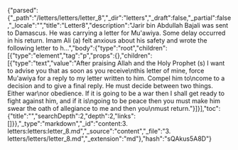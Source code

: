 {"parsed":{"_path":"/letters/letters/letter_8","_dir":"letters","_draft":false,"_partial":false,"_locale":"","title":"Letter8","description":"Jarir bin Abdullah Bajali was sent to Damascus. He was carrying a letter for Mu'awiya. Some delay occurred in his return. Imam Ali (a) felt anxious about his safety and wrote the following letter to h...","body":{"type":"root","children":[{"type":"element","tag":"p","props":{},"children":[{"type":"text","value":"After praising Allah and the Holy Prophet (s) I want to advise you that as soon as you receive\nthis letter of mine, force Mu'awiya for a reply to my letter written to him. Compel him to\ncome to a decision and to give a final reply. He must decide between two things. Either war\nor obedience. If it is going to be a war then I shall get ready to fight against him, and if it is\ngoing to be peace then you must make him swear the oath of allegiance to me and then you\nmust return."}]}],"toc":{"title":"","searchDepth":2,"depth":2,"links":[]}},"_type":"markdown","_id":"content:3. letters:letters:letter_8.md","_source":"content","_file":"3. letters/letters/letter_8.md","_extension":"md"},"hash":"sQAkus5A8D"}